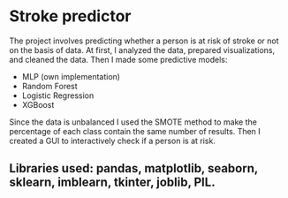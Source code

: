 # Stroke predictor 
The project involves predicting whether a person is at risk of stroke or not on the basis of data. At first, I analyzed the data, prepared visualizations, and cleaned the data. Then I made some predictive models:
- MLP (own implementation) 
- Random Forest 
- Logistic Regression
- XGBoost 

Since the data is unbalanced I used the SMOTE method to make the percentage of each class contain the same number of results. 
Then I created a GUI to interactively check if a person is at risk.
## Libraries used: pandas, matplotlib, seaborn, sklearn, imblearn, tkinter, joblib, PIL.




